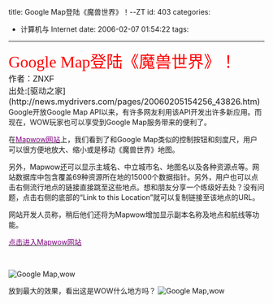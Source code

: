 title: Google Map登陆《魔兽世界》！--ZT
id: 403
categories:
  - 计算机与 Internet
date: 2006-02-07 01:54:22
tags:
---

<div id="msgcns!9697D6160EFEBC17!571" class="bvMsg"><div><span><font face="黑体, Simhei" color="#ff0000" size="6">Google Map登陆《魔兽世界》！</font></span></div>
<div><span><font face="Tahoma,Helvetica,Sans-Serif" size="3">作者：ZNXF </font></span></div>
<div><span><font size="3">出处:[驱动之家](http://news.mydrivers.com/pages/20060205154256_43826.htm)</font></span></div>
<div><span>Google开放Google Map API以来，有许多网友利用该API开发出许多新应用。而现在，WOW玩家也可以享受到Google Map服务带来的便利了。

在[<u><font color="#800080">Mapwow网站</font></u>](http://mapwow.com/)上，我们看到了和Google Map类似的控制按钮和刻度尺，用户可以很方便地放大、缩小或是移动《魔兽世界》地图。

另外，Mapwow还可以显示主城名、中立城市名、地图名以及各种资源点等。网站数据库中包含覆盖69种资源所在地的15000个数据指针。另外，用户也可以点击右侧流行地点的链接直接跳至这些地点。想和朋友分享一个练级好去处？没有问题，点击右侧的底部的“Link to this Location”就可以复制链接至该地点的URL。

网站开发人员称，稍后他们还将为Mapwow增加显示副本名称及地点和航线等功能。

[<u><font color="#800080">点击进入Mapwow网站</font></u>](http://mapwow.com/)</span></div>

<span></span> 

<span>![Google Map,wow](http://news.mydrivers.com/pages/images/20060205151817_50448.jpg)

放到最大的效果，看出这是WOW什么地方吗？
![Google Map,wow](http://news.mydrivers.com/pages/images/20060205152154_39337.jpg)

<div>
</div></div>